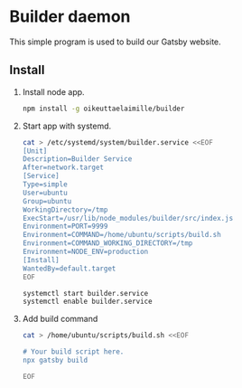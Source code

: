 # Builder daemon

This simple program is used to build our Gatsby website.

## Install

1. Install node app.

   ```sh
   npm install -g oikeuttaelaimille/builder
   ```

2. Start app with systemd.

   ```sh
   cat > /etc/systemd/system/builder.service <<EOF
   [Unit]
   Description=Builder Service
   After=network.target
   [Service]
   Type=simple
   User=ubuntu
   Group=ubuntu
   WorkingDirectory=/tmp
   ExecStart=/usr/lib/node_modules/builder/src/index.js
   Environment=PORT=9999
   Environment=COMMAND=/home/ubuntu/scripts/build.sh
   Environment=COMMAND_WORKING_DIRECTORY=/tmp
   Environment=NODE_ENV=production
   [Install]
   WantedBy=default.target
   EOF

   systemctl start builder.service
   systemctl enable builder.service
   ```

3. Add build command

   ```sh
   cat > /home/ubuntu/scripts/build.sh <<EOF

   # Your build script here.
   npx gatsby build

   EOF
   ```
